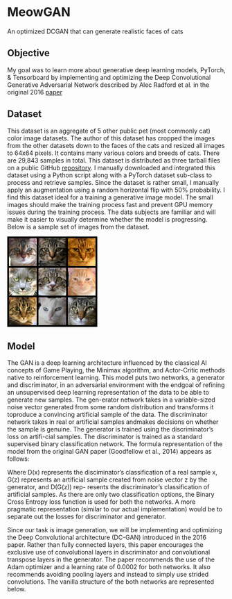 # MeowGAN
An optimized DCGAN that can generate realistic faces of cats

## Objective
My goal was to learn more about generative deep learning models, PyTorch, & Tensorboard by implementing and optimizing the Deep Convolutional Generative Adversarial Network described by Alec Radford et al. in the original 2016 [paper](https://arxiv.org/abs/1511.06434) 

##  Dataset 
This dataset is an aggregate of 5 other public pet (most commonly cat) color image datasets. The author of this dataset has cropped the images from the other datasets down to the faces of the cats and resized all images to 64x64 pixels. It contains many various colors and breeds of cats. There are 29,843 samples in total. This dataset is distributed as three tarball files on a public GitHub [repository](https://github.com/fferlito/Cat-faces-dataset). I manually downloaded and integrated this dataset using a Python script along with a PyTorch dataset sub-class to process and retrieve samples. Since the dataset is rather small, I manually apply an augmentation using a random horizontal flip with 50% probability. I find this dataset ideal for a training a generative image model. The small images should make the training process fast and prevent GPU memory issues during the training process. The data subjects are familiar and will make it easier to visually determine whether the model is progressing. Below is a sample set of images from the dataset.

![A sample set from the data](https://github.com/hootcode99/MeowGAN/blob/main/GAN/imgs/image_grids/cat_real_grid.png)

## Model

The GAN is a deep learning architecture influenced by the classical AI concepts of Game Playing, the Minimax algorithm, and Actor-Critic methods native to reinforcement learning. 
This model puts two networks, a generator and discriminator, in an adversarial environment with the endgoal of refining an unsupervised deep learning representation of the data 
to be able to generate new samples. The gen-erator network takes in a variable-sized noise vector generated from some random distribution and transforms it toproduce a convincing 
artificial sample of the data. The discriminator network takes in real or artificial samples andmakes decisions on whether the sample is genuine. The generator is trained using the 
discriminator’s loss on artifi-cial samples. The discriminator is trained as a standard supervised binary classification network. The formula representation of the model from the 
original GAN paper (Goodfellow et al., 2014) appears as follows:


Where D(x) represents the disciminator’s classification of a real sample x, G(z) represents an artificial sample created from noise vector z by the generator, and D(G(z)) rep-
resents the discriminator’s classification of artificial samples. As there are only two classification options, the Binary Cross Entropy loss function is used for both the networks.
A more pragmatic representation (similar to our actual implementation) would be to separate out the losses for discriminator and generator.



Since our task is image generation, we will be implementing and optimizing the Deep Convolutional architecture (DC-GAN) introduced in the 2016 paper. 
Rather than fully connected layers, this paper encourages the exclusive use of convolutional layers in discriminator and convolutional transpose layers 
in the generator. The paper recommends the use of the Adam optimizer and a learning rate of 0.0002 for both networks. It also recommends avoiding pooling 
layers and instead to simply use strided convolutions. The vanilla structure of the both networks are represented below.

